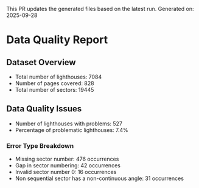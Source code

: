 This PR updates the generated files based on the latest run.
Generated on: 2025-09-28

# Data Quality Report

## Dataset Overview
- Total number of lighthouses: 7084
- Number of pages covered: 828
- Total number of sectors: 19445

## Data Quality Issues
- Number of lighthouses with problems: 527
- Percentage of problematic lighthouses: 7.4%

### Error Type Breakdown
- Missing sector number: 476 occurrences
- Gap in sector numbering: 42 occurrences
- Invalid sector number 0: 16 occurrences
- Non sequential sector has a non-continuous angle: 31 occurrences

